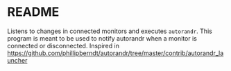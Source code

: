 # README

Listens to changes in connected monitors and executes `autorandr`.  This program is meant to be used to notify autorandr 
when a monitor is connected or disconnected.  Inspired in https://github.com/phillipberndt/autorandr/tree/master/contrib/autorandr_launcher
